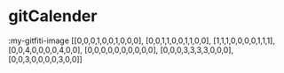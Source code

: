 # gitCalender
:my-gitfiti-image
[[0,0,0,1,0,0,1,0,0,0],
 [0,0,1,1,0,0,1,1,0,0],
 [1,1,1,0,0,0,0,1,1,1],
 [0,0,4,0,0,0,0,4,0,0],
 [0,0,0,0,0,0,0,0,0,0],
 [0,0,0,3,3,3,3,0,0,0],
 [0,0,3,0,0,0,0,3,0,0]]
